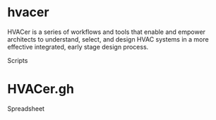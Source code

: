 # hvacer

HVACer is a series of workflows and tools that enable and empower architects to understand, select, and design HVAC systems in a more effective integrated, early stage design process. 

Scripts
# HVACer.gh

Spreadsheet
